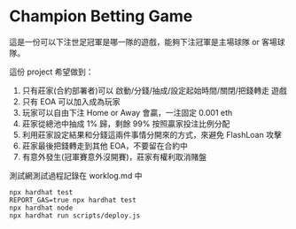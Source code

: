 # Champion Betting Game

這是一份可以下注世足冠軍是哪一隊的遊戲，能夠下注冠軍是主場球隊 or 客場球隊。

這份 project 希望做到：

1. 只有莊家(合約部署者)可以 啟動/分錢/抽成/設定起始時間/關閉/把錢轉走 遊戲
2. 只有 EOA 可以加入成為玩家
3. 玩家可以自由下注 Home or Away 會贏，一注固定 0.001 eth
4. 莊家從總池中抽成 1% 歸，剩餘 99% 按照贏家投注比例分配
5. 利用莊家設定結果和分錢這兩件事情分開來的方式，來避免 FlashLoan 攻擊
6. 莊家最後把錢轉走到其他 EOA，不要留在合約中
7. 有意外發生(冠軍賽意外沒開賽)，莊家有權利取消賭盤

測試網測試過程記錄在 worklog.md 中

```shell
npx hardhat test
REPORT_GAS=true npx hardhat test
npx hardhat node
npx hardhat run scripts/deploy.js
```
